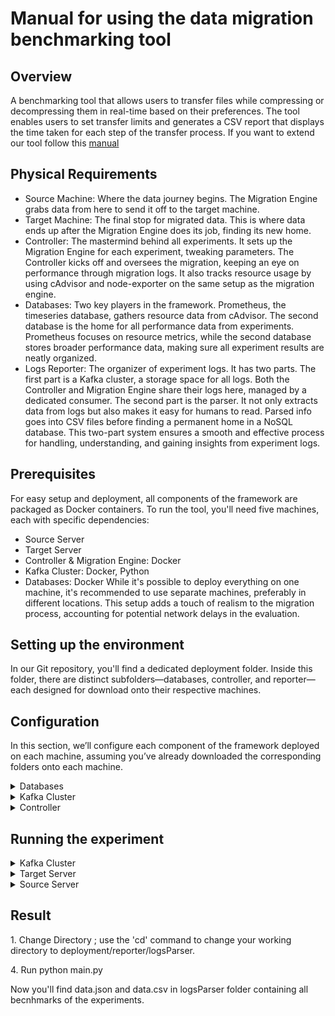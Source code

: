 
# Manual for using the data migration benchmarking tool 

## Overview
A benchmarking tool that allows users to transfer files while compressing or decompressing them in real-time based on their preferences. The tool enables users to set transfer limits and generates a CSV report that displays the time taken for each step of the transfer process.
If you want to extend our tool follow this [manual](EXTEND.md)

## Physical Requirements
- Source Machine: Where the data journey begins. The Migration Engine grabs data from here to send it off to the target machine.
- Target Machine: The final stop for migrated data. This is where data ends up after the Migration Engine does its job, finding its new home.
- Controller: The mastermind behind all experiments. It sets up the Migration Engine for each experiment, tweaking parameters. The Controller kicks off and oversees the migration, keeping an eye on performance through migration logs. It also tracks resource usage by using cAdvisor and node-exporter on the same setup as the migration engine.
- Databases: Two key players in the framework. Prometheus, the timeseries database, gathers resource data from cAdvisor. The second database is the home for all performance data from experiments. Prometheus focuses on resource metrics, while the second database stores broader performance data, making sure all experiment results are neatly organized.
- Logs Reporter: The organizer of experiment logs. It has two parts. The first part is a Kafka cluster, a storage space for all logs. Both the Controller and Migration Engine share their logs here, managed by a dedicated consumer. The second part is the parser. It not only extracts data from logs but also makes it easy for humans to read. Parsed info goes into CSV files before finding a permanent home in a NoSQL database. This two-part system ensures a smooth and effective process for handling, understanding, and gaining insights from experiment logs.


## Prerequisites
For easy setup and deployment, all components of the framework are packaged as Docker containers. To run the tool, you'll need five machines, each with specific dependencies:
- Source Server
- Target Server
- Controller & Migration Engine: Docker
- Kafka Cluster: Docker, Python
- Databases: Docker
While it's possible to deploy everything on one machine, it's recommended to use separate machines, preferably in different locations. This setup adds a touch of realism to the migration process, accounting for potential network delays in the evaluation.

## Setting up the environment

In our Git repository, you'll find a dedicated deployment folder. Inside this folder, there are distinct subfolders—databases, controller, and reporter—each designed for download onto their respective machines.

## Configuration
In this section, we’ll configure each component of the framework deployed on each machine, assuming you’ve already downloaded the corresponding folders onto each machine.

<details><summary> Databases</summary>
<br />
For this machine, the only necessary configuration is to access the file `prometheus.yml` and modify the following sections by replacing 'localhost' with the IP address of the Controller & Migration Engine machine:

```yaml
- job_name: 'node-exporter'
  static_configs:
    - targets: ['<Controller-IP>:9100']

- job_name: 'cAdvisorr'
  static_configs:
    - targets: ['<Controller-IP>:9100']
```
Replace <Controller-IP> with the actual IP address of your Controller & Migration Engine machine. 

</details>

<details><summary> Kafka Cluster</summary>
<br />

For this machine, we have to configure two subfolders.

**Kafka Cluster**
1. Change the current working directory to the Kafka cluster folder.
2. Edit docker-compose.yml :
 <br/>  <br/>
   In docker compose change these environment variables by changing 192.168.122.145 with your machine's public ip address.
   KAFKA_ADVERTISED_LISTENERS: INTERNAL://kafka1:19092,EXTERNAL://192.168.122.145:9092,DOCKER://host.docker.internal:29092
   KAFKA_JMX_HOSTNAME: 192.168.122.145.
3. Run `pip install -r requirements.txt`.

**Logs Reporter**
1. Change the current working directory to the logsParser folder.
2. Open the file `config.ini`; you have to edit the following parameters:

   - `host = 192.168.122.1`: Change this with the IP address of your databases IP.
   - `user = root`: This is the default username used to run the NoSQL MongoDB. If you want to change it, you also have to change `MONGO_INITDB_ROOT_USERNAME` in `docker-compose.yml` on the databases machine.
   - `password = example`: This is the default password used to run the NoSQL MongoDB. If you want to change it, you also have to change `MONGO_INITDB_ROOT_PASSWORD` in `docker-compose.yml` on the databases machine.
</details>

<details><summary> Controller</summary>
<br />

The Controller utilizes a pivotal configuration file named "config.ini," crucial for providing essential settings to the Migration Engine. This configuration holds paramount importance, guiding users in the dockerization of their migration engine.

The "config.ini" file consists of two integral parts:

1. **First Part:**
   - This section is transmitted unaltered to the Migration Engine. Its content remains intact when creating `config.ini` for the migration engine.
  
   - **[[targetServer]]**
     - In this section, the user can put any information needed to connect to the target Server.
       - **host**
       - **user**
       - **password**
       
   - **[[sourceServer]]**
     - In this section, the user can put any information needed to connect to the source Server.
       - **host**
       - **user**
       - **password**
       
   - **[[KafkaCluster]]**
     - In this section, the user should only change the value of the IP address of the reporter machine. The other variables should remain with the default values.
       - **host**=192.168.122.143; this should be changed with the reporter IP
       - **port**=9092
       - **performanceBenchmarkTopic**=performanceBenchmark
       - **frameworkTopicName**=framework
       
   - **[[migrationEnvironment]]**
     - In this section, the user should choose to put information needed for the migration.
       - **migrationEngineDockerImage**: the name of the docker image the user created for the migration engine.
       - **loggingId**: In case the user needs all the logs and information collected during the monitoring to be assigned to a certain Id; this can be left empty.
       - **numberofexperiments**: how many times each experiment is repeated with the same configuration (for the accuracy of the results).

2. **Second Part:**
   - The second part encompasses all conceivable parameters for the migration scenarios users wish to evaluate. Each parameter combination is systematically chosen by the Controller, which then conveys these specific parameters to the Migration Engine one at a time.
   
   - **[[experiment]]**
     - In this section, this is an example for parameters for a file migration engine, the user can put parameters according to his engine.
       - **file** = file1.csv, file2.txt, file3.java
       - **limit** = 1048576, 1048576
       - **compressiontype** = None, gzip, lz4
       - **stream** = 3, 2, 1
       
   The Controller is responsible for examining all possible combinations when generating the configuration file for the Migration Engine. As an illustration of the second part of the configuration file, consider the following example:
   - **[[experiment]]**
     - **file** = file1.csv
     - **limit** = 1048576
     - **compressiontype** = None
     - **stream** = 3

</details>

## Running the experiment 
<details><summary> Kafka Cluster</summary>

<br />
<p> 1. Change Directory ; use the 'cd' command to change your working directory to deployment/reporter/kafka cluster.</p>
<p> 2. Run docker compose up </p>
<p> 3. Wait until kafka cluster is up and ready. </p>
<p> 4. Run python consumer.py. </p>
NOTE: if this is not the first time running the experiment, don't forget to delete logs saved in deployment/reporter/kafka cluster/output.log, if you don't want to see the logs of the old experiments in the final result.
</details>

<details><summary> Target Server</summary>
<br />
<p> 1. Make sure SSH server is ready for connections.</p>
<p> 2. Make sure there is enough space on the machine.</p>
</details>
 
<details><summary> Source Server</summary>
<br />
<p> 1. Change Directory ; use the 'cd' command to change your working directory to deployment/sourceserver.</p>
<p> 2. Run docker compose up </p>
<p> Now you can follow the experiments running ; you can follow the output in the source server and you can also see the logs of  consumer.py in the Kafka cluster</p>
</details>

## Result
<p> 1. Change Directory ; use the 'cd' command to change your working directory to deployment/reporter/logsParser. </p>
<p> 4. Run python main.py </p>

Now you'll find data.json and data.csv in logsParser folder containing all becnhmarks of the experiments.
